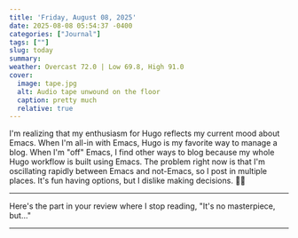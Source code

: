 ```yaml
---
title: 'Friday, August 08, 2025'
date: 2025-08-08 05:54:37 -0400
categories: ["Journal"]
tags: [""]
slug: today
summary:
weather: Overcast 72.0 | Low 69.8, High 91.0
cover:
  image: tape.jpg
  alt: Audio tape unwound on the floor
  caption: pretty much
  relative: true
---
```


I'm realizing that my enthusiasm for Hugo reflects my current mood about Emacs. When I'm all-in with Emacs, Hugo is my favorite way to manage a blog. When I'm "off" Emacs, I find other ways to blog because my whole Hugo workflow is built using Emacs. The problem right now is that I'm oscillating rapidly between Emacs and not-Emacs, so I post in multiple places. It's fun having options, but I dislike making decisions. 😵‍💫

----

Here's the part in your review where I stop reading, "It's no masterpiece, but..."

----
